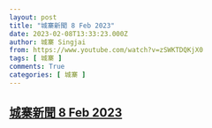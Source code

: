```yaml
---
layout: post
title: "城寨新聞 8 Feb 2023"
date: 2023-02-08T13:33:23.000Z
author: 城寨 Singjai
from: https://www.youtube.com/watch?v=zSWKTDQKjX0
tags: [ 城寨 ]
comments: True
categories: [ 城寨 ]
---
```

<!--1675863203000-->
[城寨新聞 8 Feb 2023](https://www.youtube.com/watch?v=zSWKTDQKjX0)
------

<div>

</div>
